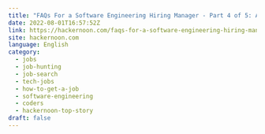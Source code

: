 ```yaml
---
title: "FAQs For a Software Engineering Hiring Manager - Part 4 of 5: Applying & Job Hunting"
date: 2022-08-01T16:57:52Z
link: https://hackernoon.com/faqs-for-a-software-engineering-hiring-manager-part-4-of-5-applying-and-job-hunting?source=rss&utm_medium=RSS&utm_source=news.12bit.vn
site: hackernoon.com
language: English
category:
  - jobs
  - job-hunting
  - job-search
  - tech-jobs
  - how-to-get-a-job
  - software-engineering
  - coders
  - hackernoon-top-story
draft: false
---
```

